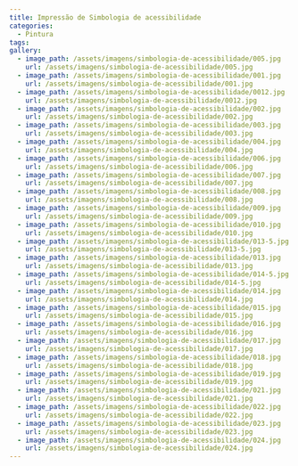 ```yaml
---
title: Impressão de Simbologia de acessibilidade
categories:
  - Pintura
tags:
gallery:
  - image_path: /assets/imagens/simbologia-de-acessibilidade/005.jpg
    url: /assets/imagens/simbologia-de-acessibilidade/005.jpg
  - image_path: /assets/imagens/simbologia-de-acessibilidade/001.jpg
    url: /assets/imagens/simbologia-de-acessibilidade/001.jpg
  - image_path: /assets/imagens/simbologia-de-acessibilidade/0012.jpg
    url: /assets/imagens/simbologia-de-acessibilidade/0012.jpg
  - image_path: /assets/imagens/simbologia-de-acessibilidade/002.jpg
    url: /assets/imagens/simbologia-de-acessibilidade/002.jpg
  - image_path: /assets/imagens/simbologia-de-acessibilidade/003.jpg
    url: /assets/imagens/simbologia-de-acessibilidade/003.jpg
  - image_path: /assets/imagens/simbologia-de-acessibilidade/004.jpg
    url: /assets/imagens/simbologia-de-acessibilidade/004.jpg
  - image_path: /assets/imagens/simbologia-de-acessibilidade/006.jpg
    url: /assets/imagens/simbologia-de-acessibilidade/006.jpg
  - image_path: /assets/imagens/simbologia-de-acessibilidade/007.jpg
    url: /assets/imagens/simbologia-de-acessibilidade/007.jpg
  - image_path: /assets/imagens/simbologia-de-acessibilidade/008.jpg
    url: /assets/imagens/simbologia-de-acessibilidade/008.jpg
  - image_path: /assets/imagens/simbologia-de-acessibilidade/009.jpg
    url: /assets/imagens/simbologia-de-acessibilidade/009.jpg
  - image_path: /assets/imagens/simbologia-de-acessibilidade/010.jpg
    url: /assets/imagens/simbologia-de-acessibilidade/010.jpg
  - image_path: /assets/imagens/simbologia-de-acessibilidade/013-5.jpg
    url: /assets/imagens/simbologia-de-acessibilidade/013-5.jpg
  - image_path: /assets/imagens/simbologia-de-acessibilidade/013.jpg
    url: /assets/imagens/simbologia-de-acessibilidade/013.jpg
  - image_path: /assets/imagens/simbologia-de-acessibilidade/014-5.jpg
    url: /assets/imagens/simbologia-de-acessibilidade/014-5.jpg
  - image_path: /assets/imagens/simbologia-de-acessibilidade/014.jpg
    url: /assets/imagens/simbologia-de-acessibilidade/014.jpg
  - image_path: /assets/imagens/simbologia-de-acessibilidade/015.jpg
    url: /assets/imagens/simbologia-de-acessibilidade/015.jpg
  - image_path: /assets/imagens/simbologia-de-acessibilidade/016.jpg
    url: /assets/imagens/simbologia-de-acessibilidade/016.jpg
  - image_path: /assets/imagens/simbologia-de-acessibilidade/017.jpg
    url: /assets/imagens/simbologia-de-acessibilidade/017.jpg
  - image_path: /assets/imagens/simbologia-de-acessibilidade/018.jpg
    url: /assets/imagens/simbologia-de-acessibilidade/018.jpg
  - image_path: /assets/imagens/simbologia-de-acessibilidade/019.jpg
    url: /assets/imagens/simbologia-de-acessibilidade/019.jpg
  - image_path: /assets/imagens/simbologia-de-acessibilidade/021.jpg
    url: /assets/imagens/simbologia-de-acessibilidade/021.jpg
  - image_path: /assets/imagens/simbologia-de-acessibilidade/022.jpg
    url: /assets/imagens/simbologia-de-acessibilidade/022.jpg
  - image_path: /assets/imagens/simbologia-de-acessibilidade/023.jpg
    url: /assets/imagens/simbologia-de-acessibilidade/023.jpg
  - image_path: /assets/imagens/simbologia-de-acessibilidade/024.jpg
    url: /assets/imagens/simbologia-de-acessibilidade/024.jpg
---
```

